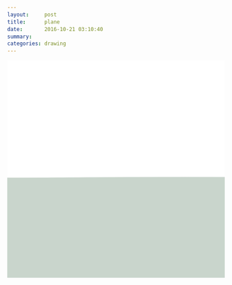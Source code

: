```yaml
---
layout:     post
title:      plane
date:       2016-10-21 03:10:40
summary:    
categories: drawing
---
```

![plane](/images/diary/plane.png "Need some salt.")
